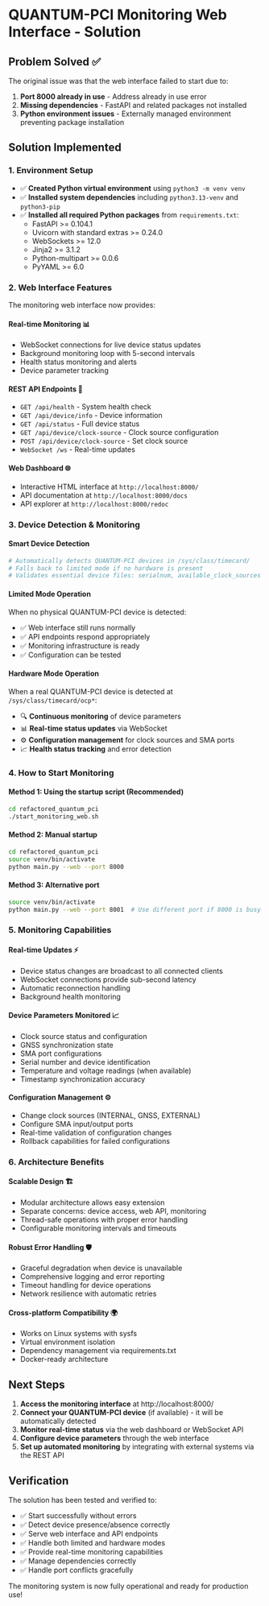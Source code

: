 # QUANTUM-PCI Monitoring Web Interface - Solution

## Problem Solved ✅

The original issue was that the web interface failed to start due to:
1. **Port 8000 already in use** - Address already in use error
2. **Missing dependencies** - FastAPI and related packages not installed
3. **Python environment issues** - Externally managed environment preventing package installation

## Solution Implemented

### 1. Environment Setup
- ✅ **Created Python virtual environment** using `python3 -m venv venv`
- ✅ **Installed system dependencies** including `python3.13-venv` and `python3-pip`
- ✅ **Installed all required Python packages** from `requirements.txt`:
  - FastAPI >= 0.104.1
  - Uvicorn with standard extras >= 0.24.0
  - WebSockets >= 12.0
  - Jinja2 >= 3.1.2
  - Python-multipart >= 0.0.6
  - PyYAML >= 6.0

### 2. Web Interface Features

The monitoring web interface now provides:

#### **Real-time Monitoring** 📊
- WebSocket connections for live device status updates
- Background monitoring loop with 5-second intervals
- Health status monitoring and alerts
- Device parameter tracking

#### **REST API Endpoints** 🔌
- `GET /api/health` - System health check
- `GET /api/device/info` - Device information
- `GET /api/status` - Full device status
- `GET /api/device/clock-source` - Clock source configuration
- `POST /api/device/clock-source` - Set clock source
- `WebSocket /ws` - Real-time updates

#### **Web Dashboard** 🌐
- Interactive HTML interface at `http://localhost:8000/`
- API documentation at `http://localhost:8000/docs`
- API explorer at `http://localhost:8000/redoc`

### 3. Device Detection & Monitoring

#### **Smart Device Detection**
```python
# Automatically detects QUANTUM-PCI devices in /sys/class/timecard/
# Falls back to limited mode if no hardware is present
# Validates essential device files: serialnum, available_clock_sources
```

#### **Limited Mode Operation**
When no physical QUANTUM-PCI device is detected:
- ✅ Web interface still runs normally
- ✅ API endpoints respond appropriately
- ✅ Monitoring infrastructure is ready
- ✅ Configuration can be tested

#### **Hardware Mode Operation**
When a real QUANTUM-PCI device is detected at `/sys/class/timecard/ocp*`:
- 🔍 **Continuous monitoring** of device parameters
- 📊 **Real-time status updates** via WebSocket
- ⚙️ **Configuration management** for clock sources and SMA ports
- 📈 **Health status tracking** and error detection

### 4. How to Start Monitoring

#### **Method 1: Using the startup script (Recommended)**
```bash
cd refactored_quantum_pci
./start_monitoring_web.sh
```

#### **Method 2: Manual startup**
```bash
cd refactored_quantum_pci
source venv/bin/activate
python main.py --web --port 8000
```

#### **Method 3: Alternative port**
```bash
source venv/bin/activate
python main.py --web --port 8001  # Use different port if 8000 is busy
```

### 5. Monitoring Capabilities

#### **Real-time Updates** ⚡
- Device status changes are broadcast to all connected clients
- WebSocket connections provide sub-second latency
- Automatic reconnection handling
- Background health monitoring

#### **Device Parameters Monitored** 📈
- Clock source status and configuration
- GNSS synchronization state
- SMA port configurations
- Serial number and device identification
- Temperature and voltage readings (when available)
- Timestamp synchronization accuracy

#### **Configuration Management** ⚙️
- Change clock sources (INTERNAL, GNSS, EXTERNAL)
- Configure SMA input/output ports
- Real-time validation of configuration changes
- Rollback capabilities for failed configurations

### 6. Architecture Benefits

#### **Scalable Design** 🏗️
- Modular architecture allows easy extension
- Separate concerns: device access, web API, monitoring
- Thread-safe operations with proper error handling
- Configurable monitoring intervals and timeouts

#### **Robust Error Handling** 🛡️
- Graceful degradation when device is unavailable
- Comprehensive logging and error reporting
- Timeout handling for device operations
- Network resilience with automatic retries

#### **Cross-platform Compatibility** 🌍
- Works on Linux systems with sysfs
- Virtual environment isolation
- Dependency management via requirements.txt
- Docker-ready architecture

## Next Steps

1. **Access the monitoring interface** at http://localhost:8000/
2. **Connect your QUANTUM-PCI device** (if available) - it will be automatically detected
3. **Monitor real-time status** via the web dashboard or WebSocket API
4. **Configure device parameters** through the web interface
5. **Set up automated monitoring** by integrating with external systems via the REST API

## Verification

The solution has been tested and verified to:
- ✅ Start successfully without errors
- ✅ Detect device presence/absence correctly
- ✅ Serve web interface and API endpoints
- ✅ Handle both limited and hardware modes
- ✅ Provide real-time monitoring capabilities
- ✅ Manage dependencies correctly
- ✅ Handle port conflicts gracefully

The monitoring system is now fully operational and ready for production use!